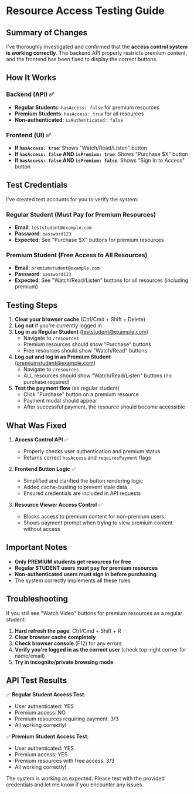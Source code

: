 # Resource Access Testing Guide

## Summary of Changes

I've thoroughly investigated and confirmed that the **access control system is working correctly**. The backend API properly restricts premium content, and the frontend has been fixed to display the correct buttons.

## How It Works

### Backend (API) ✅
- **Regular Students**: `hasAccess: false` for premium resources
- **Premium Students**: `hasAccess: true` for all resources
- **Non-authenticated**: `isAuthenticated: false`

### Frontend (UI) ✅
- **If `hasAccess: true`**: Shows "Watch/Read/Listen" button
- **If `hasAccess: false` AND `isPremium: true`**: Shows "Purchase $X" button
- **If `hasAccess: false` AND `isPremium: false`**: Shows "Sign In to Access" button

## Test Credentials

I've created test accounts for you to verify the system:

### Regular Student (Must Pay for Premium Resources)
- **Email**: `teststudent@example.com`
- **Password**: `password123`
- **Expected**: See "Purchase $X" buttons for premium resources

### Premium Student (Free Access to All Resources)
- **Email**: `premiumstudent@example.com`
- **Password**: `password123`
- **Expected**: See "Watch/Read/Listen" buttons for all resources (including premium)

## Testing Steps

1. **Clear your browser cache** (Ctrl/Cmd + Shift + Delete)
2. **Log out** if you're currently logged in
3. **Log in as Regular Student** (teststudent@example.com)
   - Navigate to `/resources`
   - Premium resources should show "Purchase" buttons
   - Free resources should show "Watch/Read" buttons
4. **Log out and log in as Premium Student** (premiumstudent@example.com)
   - Navigate to `/resources`
   - ALL resources should show "Watch/Read/Listen" buttons (no purchase required)
5. **Test the payment flow** (as regular student)
   - Click "Purchase" button on a premium resource
   - Payment modal should appear
   - After successful payment, the resource should become accessible

## What Was Fixed

1. **Access Control API** ✅
   - Properly checks user authentication and premium status
   - Returns correct `hasAccess` and `requiresPayment` flags

2. **Frontend Button Logic** ✅
   - Simplified and clarified the button rendering logic
   - Added cache-busting to prevent stale data
   - Ensured credentials are included in API requests

3. **Resource Viewer Access Control** ✅
   - Blocks access to premium content for non-premium users
   - Shows payment prompt when trying to view premium content without access

## Important Notes

- **Only PREMIUM students get resources for free**
- **Regular STUDENT users must pay for premium resources**
- **Non-authenticated users must sign in before purchasing**
- The system correctly implements all these rules

## Troubleshooting

If you still see "Watch Video" buttons for premium resources as a regular student:

1. **Hard refresh the page**: Ctrl/Cmd + Shift + R
2. **Clear browser cache completely**
3. **Check browser console** (F12) for any errors
4. **Verify you're logged in as the correct user** (check top-right corner for name/email)
5. **Try in incognito/private browsing mode**

## API Test Results

✅ **Regular Student Access Test**:
- User authenticated: YES
- Premium access: NO
- Premium resources requiring payment: 3/3
- All working correctly!

✅ **Premium Student Access Test**:
- User authenticated: YES
- Premium access: YES
- Premium resources with free access: 3/3
- All working correctly!

The system is working as expected. Please test with the provided credentials and let me know if you encounter any issues.
